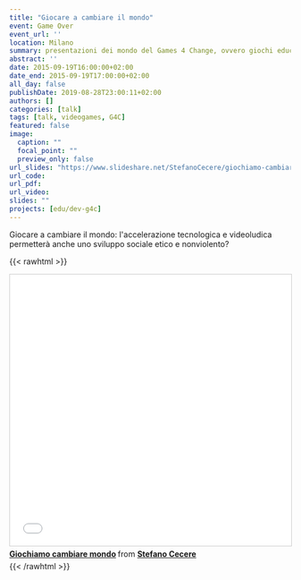 ```yaml
---
title: "Giocare a cambiare il mondo"
event: Game Over
event_url: ''
location: Milano
summary: presentazioni dei mondo del Games 4 Change, ovvero giochi educativi e di impatto sociale
abstract: ''
date: 2015-09-19T16:00:00+02:00
date_end: 2015-09-19T17:00:00+02:00
all_day: false
publishDate: 2019-08-28T23:00:11+02:00
authors: []
categories: [talk]
tags: [talk, videogames, G4C]
featured: false
image:
  caption: ""
  focal_point: ""
  preview_only: false
url_slides: "https://www.slideshare.net/StefanoCecere/giochiamo-cambiare-mondo"
url_code:
url_pdf:
url_video:
slides: ""
projects: [edu/dev-g4c]
---
```


Giocare a cambiare il mondo: l'accelerazione tecnologica e videoludica permetterà anche uno sviluppo sociale etico e nonviolento?

{{< rawhtml >}}
<iframe src="//www.slideshare.net/slideshow/embed_code/key/3jHBCEbHBesoNt" width="595" height="485" frameborder="0" marginwidth="0" marginheight="0" scrolling="no" style="border:1px solid #CCC; border-width:1px; margin-bottom:5px; max-width: 100%;" allowfullscreen> </iframe> <div style="margin-bottom:5px"> <strong> <a href="//www.slideshare.net/StefanoCecere/giochiamo-cambiare-mondo" title="Giochiamo cambiare mondo" target="_blank">Giochiamo cambiare mondo</a> </strong> from <strong><a href="https://www.slideshare.net/StefanoCecere" target="_blank">Stefano Cecere</a></strong> </div>
{{< /rawhtml >}}

 
